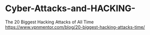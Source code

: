 # Cyber-Attacks-and-HACKING-

The 20 Biggest Hacking Attacks of All Time https://www.vpnmentor.com/blog/20-biggest-hacking-attacks-time/
